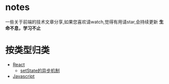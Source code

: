 # notes
一些关于前端的技术文章分享,如果您喜欢请watch,觉得有用请star,会持续更新
**生命不息，学习不止**

# 按类型归类

* [React](#react)
  * [setState的异步机制](https://github.com/front-end-note/notes/issues/1)
* [Javascript](#javascript)
